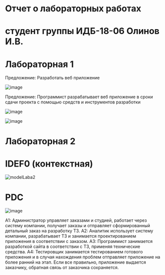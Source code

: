 # Отчет о лабораторных работах
# студент группы ИДБ-18-06 Олинов И.В. 

# Лабораторная 1

Предложение: Разработать веб приложение

![image](https://user-images.githubusercontent.com/62188765/134022244-52c21df1-def9-40cc-ac4d-07771b5779fb.png)

Предложение: Программист разрабатывает веб приложение в сроки сдачи проекта с помощью  средств и инструментов разработки

![image](https://user-images.githubusercontent.com/62188765/134022060-0cb98c88-d0e4-43be-9398-9b6ce83e6371.png)

![image](https://user-images.githubusercontent.com/62188765/134023000-69e87bbb-ad9f-4528-a864-1278f0bfcde3.png)

# Лабораторная 2
# IDEF0 (контекстная)

![modelLaba2](https://user-images.githubusercontent.com/62188765/139578220-ee9cf76f-d256-4f58-b2f3-d89ef58025c1.png)

# PDC
![image](https://user-images.githubusercontent.com/62188765/142849406-a5019014-8f2c-4992-8e68-a023e0c7d684.png)

А1: Администратор управляет заказами и студией, работает через систему компании, получает заказы и отправляет сформированный детальный заказ на разработку ТЗ.
А2: Аналитик использует систему компании, разрабатывает ТЗ и занимается проектированием приложения в соответствии с заказом.
А3: Программист занимается разработкой сайта в соответствии с ТЗ, применяя технические средства.
А4: Тестировщик занимается тестированием готового приложения и в случая нахождения проблем отправляет приложение на более ранний на этап. Если все правильно, приложение выдается заказчику, обратная связь от заказчика сохраняется.
